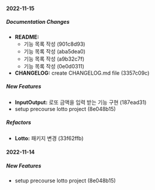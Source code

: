 #### 2022-11-15

##### Documentation Changes

* **README:**
  *  기능 목록 작성 (901c8d93)
  *  기능 목록 작성 (aba5dea0)
  *  기능 목록 작성 (a9b32c7f)
  *  기능 목록 작성 (0e0d0311)
* **CHANGELOG:**  create CHANGELOG.md file (3357c09c)

##### New Features

* **InputOutput:**  로또 금액을 입력 받는 기능 구현 (187ead31)
*  setup precourse lotto project (8e048b15)

##### Refactors

* **Lotto:**  패키지 변경 (33f62ffb)

#### 2022-11-14

##### New Features

*  setup precourse lotto project (8e048b15)

